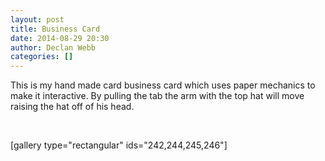```yaml
---
layout: post
title: Business Card
date: 2014-08-29 20:30
author: Declan Webb
categories: []
---
```

This is my hand made card business card which uses paper mechanics to make it interactive. By pulling the tab the arm with the top hat will move raising the hat off of his head.

&nbsp;

[gallery type="rectangular" ids="242,244,245,246"]

